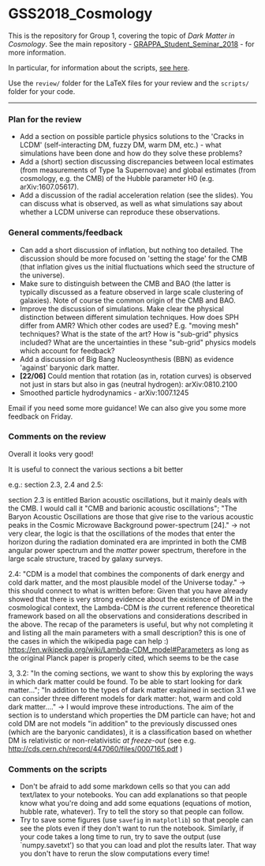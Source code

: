# GSS2018_Cosmology

This is the repository for Group 1, covering the topic of *Dark Matter in Cosmology*. See the main repository - [GRAPPA_Student_Seminar_2018](https://github.com/bradkav/GRAPPA_Student_Seminar_2018) - for more information.

In particular, for information about the scripts, [see here](https://github.com/bradkav/GRAPPA_Student_Seminar_2018/wiki/Scripts).

Use the `review/` folder for the LaTeX files for your review and the `scripts/` folder for your code.

-----------------

### Plan for the review

* Add a section on possible particle physics solutions to the 'Cracks in LCDM' (self-interacting DM, fuzzy DM, warm DM, etc.) - what simulations have been done and how do they solve these problems?
* Add a (short) section discussing discrepancies between local estimates (from measurements of Type 1a Supernovae) and global estimates (from cosmology, e.g. the CMB) of the Hubble parameter H0 (e.g. arXiv:1607.05617).
* Add a discussion of the radial acceleration relation (see the slides). You can discuss what is observed, as well as what simulations say about whether a LCDM universe can reproduce these observations.


### General comments/feedback

* Can add a short discussion of inflation, but nothing too detailed. The discussion should be more focused on 'setting the stage' for the CMB (that inflation gives us the initial fluctuations which seed the structure of the universe). 
* Make sure to distinguish between the CMB and BAO (the latter is typically discussed as a feature observed in large scale clustering of galaxies). Note of course the common origin of the CMB and BAO.
* Improve the discussion of simulations. Make clear the physical distinction between different simulation techniques. How does SPH differ from AMR? Which other codes are used? E.g. "moving mesh" techniques? What is the state of the art? How is "sub-grid" physics included? What are the uncertainties in these "sub-grid" physics models which account for feedback?
* Add a discussion of Big Bang Nucleosynthesis (BBN) as evidence 'against' baryonic dark matter.
* **[22/06]** Could mention that rotation (as in, rotation curves) is observed not just in stars but also in gas (neutral hydrogen): arXiv:0810.2100
* Smoothed particle hydrodynamics - arXiv:1007.1245

Email if you need some more guidance! We can also give you some more feedback on Friday.

### Comments on the review

Overall it looks very good!

It is useful to connect the various sections a bit better

e.g.: section 2.3, 2.4 and 2.5: 

section 2.3 is entitled Barion acoustic oscillations, but it mainly deals with the CMB. I would call it "CMB and barionic acoustic oscillations"; "The Baryon Acoustic Oscillations
are those that give rise to the various acoustic peaks in the Cosmic Microwave Background power-spectrum
[24]."  -> not very clear, the logic is that the oscillations of the modes that enter the horizon during the radiation dominated era are imprinted in both the CMB angular power spectrum and the *matter* power spectrum, therefore in the large scale structure, traced by galaxy surveys.

2.4: "CDM is a model that combines the components of dark energy and cold dark matter, and the most plausible
model of the Universe today." -> this should connect to what is written before: Given that you have already showed that there is very strong evidence about the existence of DM in the cosmological context, the Lambda-CDM is *the* current reference theoretical framework based on all the observations and considerations described in the above. The recap of the parameters is useful, but why not completing it and listing all the main parameters with a small description? this is one of the cases in which the wikipedia page can help :) https://en.wikipedia.org/wiki/Lambda-CDM_model#Parameters as long as the original Planck paper is properly cited, which seems to be the case

3, 3.2: "In the coming sections, we want to show this by exploring the ways in which dark matter could be found. To be able to start looking for dark matter..."; "In addition to the types of dark
matter explained in section 3.1 we can consider three different models for dark matter: hot, warm and cold
dark matter...." -> I would improve these introductions. The aim of the section is to understand which properties the DM particle can have; hot and cold DM are not models "in addition" to the previously discussed ones (which are the baryonic candidates), it is a classification based on whether DM is relativistic or non-relativistic *at freeze-out* (see e.g. http://cds.cern.ch/record/447060/files/0007165.pdf )

### Comments on the scripts

* Don't be afraid to add some markdown cells so that you can add text/latex to your notebooks. You can add explanations so that people know what you're doing and add some equations (equations of motion, hubble rate, whatever). Try to tell the story so that people can follow.
* Try to save some figures (use `savefig` in `matplotlib`) so that people can see the plots even if they don't want to run the notebook. Similarly, if your code takes a long time to run, try to save the output (use `numpy.savetxt') so that you can load and plot the results later. That way you don't have to rerun the slow computations every time!
